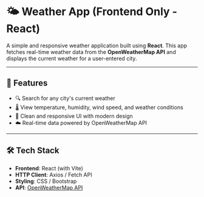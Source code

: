 # 🌤️ Weather App (Frontend Only - React)

A simple and responsive weather application built using **React**. This app fetches real-time weather data from the **OpenWeatherMap API** and displays the current weather for a user-entered city.

---

## 🚀 Features

- 🔍 Search for any city's current weather
- 🌡️ View temperature, humidity, wind speed, and weather conditions
- 💠 Clean and responsive UI with modern design
- ☁️ Real-time data powered by OpenWeatherMap API

---

## 🛠️ Tech Stack

- **Frontend**: React (with Vite)
- **HTTP Client**: Axios / Fetch API
- **Styling**: CSS / Bootstrap
- **API**: [OpenWeatherMap API](https://openweathermap.org/api)
